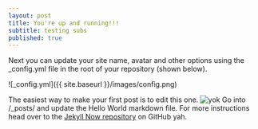 ```yaml
---
layout: post
title: You're up and running!!!
subtitle: testing subs
published: true
---
```


Next you can update your site name, avatar and other options using the _config.yml file in the root of your repository (shown below).

![_config.yml]({{ site.baseurl }}/images/config.png)

The easiest way to make your first post is to edit this one.
![yok]({{site.baseurl}}/images/PNG_Formatinda_YOK-Logo.png)
Go into /_posts/ and update the Hello World markdown file. For more instructions head over to the [Jekyll Now repository](https://github.com/barryclark/jekyll-now) on GitHub yah.
